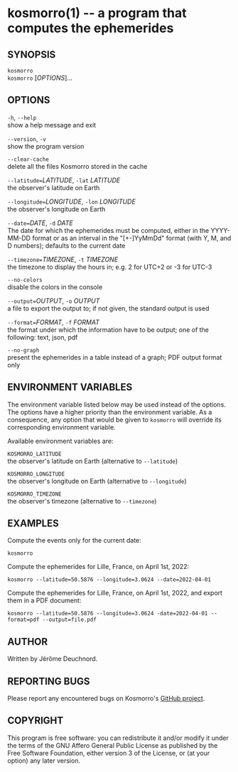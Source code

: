 # kosmorro(1) -- a program that computes the ephemerides

## SYNOPSIS

`kosmorro`  
`kosmorro` [_OPTIONS_]...

## OPTIONS

`-h`, `--help`  
    show a help message and exit

`--version`, `-v`  
    show the program version

`--clear-cache`  
    delete all the files Kosmorro stored in the cache

`--latitude=`_LATITUDE_, `-lat` _LATITUDE_  
    the observer's latitude on Earth

`--longitude=`_LONGITUDE_, `-lon` _LONGITUDE_  
    the observer's longitude on Earth

`--date=`_DATE_, `-d` _DATE_  
    The date for which the ephemerides must be computed, either in the YYYY-MM-DD format or as an interval in the "[+-]YyMmDd" format (with Y, M, and D numbers); defaults to the current date

`--timezone=`_TIMEZONE_, `-t` _TIMEZONE_  
    the timezone to display the hours in; e.g. 2 for UTC+2 or -3 for UTC-3

`--no-colors`  
    disable the colors in the console

`--output=`_OUTPUT_, `-o` _OUTPUT_  
    a file to export the output to; if not given, the standard output is used

`--format=`_FORMAT_, `-f` _FORMAT_  
    the format under which the information have to be output; one of the following: text, json, pdf

`--no-graph`  
    present the ephemerides in a table instead of a graph; PDF output format only

## ENVIRONMENT VARIABLES

The environment variable listed below may be used instead of the options.
The options have a higher priority than the environment variable.
As a consequence, any option that would be given to `kosmorro` will override its corresponding environment variable.

Available environment variables are:

`KOSMORRO_LATITUDE`  
    the observer's latitude on Earth (alternative to `--latitude`)
    
`KOSMORRO_LONGITUDE`  
    the observer's longitude on Earth (alternative to `--longitude`)
    
`KOSMORRO_TIMEZONE`  
    the observer's timezone (alternative to `--timezone`)

## EXAMPLES

Compute the events only for the current date:

```
kosmorro
```

Compute the ephemerides for Lille, France, on April 1st, 2022:

```
kosmorro --latitude=50.5876 --longitude=3.0624 --date=2022-04-01
```

Compute the ephemerides for Lille, France, on April 1st, 2022, and export them in a PDF document:

```
kosmorro --latitude=50.5876 --longitude=3.0624 -date=2022-04-01 --format=pdf --output=file.pdf
```

## AUTHOR

Written by Jérôme Deuchnord.

## REPORTING BUGS

Please report any encountered bugs on Kosmorro's [GitHub project](https://github.com/Deuchnord/kosmorro).

## COPYRIGHT

This program is free software: you can redistribute it and/or modify it under the terms of the GNU Affero General Public License as published by the Free Software Foundation, either version 3 of the License, or (at your option) any later version.

